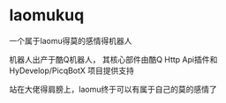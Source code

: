 # laomukuq
一个属于laomu得莫的感情得机器人

机器人出产于酷Q机器人，
其核心部件由酷Q Http Api插件和 HyDevelop/PicqBotX 项目提供支持

站在大佬得肩膀上，laomu终于可以有属于自己的莫的感情了
